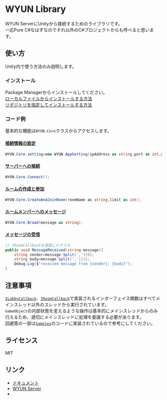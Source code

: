 # WYUN Library
WYUN ServerにUnityから接続するためのライブラリです。  
一応Pure C#なはずなのでそれ以外のC#プロジェクトからも呼べると思います。

## 使い方
Unity内で使う方法のみ説明します。
### インストール
Package Managerからインストールしてください。  
[ローカルファイルからインストールする方法](../../wiki/インストール方法#ローカルファイルからインストール)  
[リポジトリを指定してインストールする方法](../../wiki/インストール方法#リポジトリを指定してインストール)

### コード例
基本的な機能は`WYUN.Core`クラスからアクセスします。  
#### [接続情報の設定](../../wiki/WYUN.AppSettings)
```cs
WYUN.Core.setting=new WYUN.AppSetting(ipAddress as string,port as int,appID as long,playerName as string);
```
#### [サーバーへの接続](../../wiki/WYUN.Core/接続前#Connect)
```cs
WYUN.Core.Connect();
```
#### [ルームの作成と参加](../../wiki/WYUN.Core/ロビー内#CreateAndJoinRoom)
```cs
WYUN.Core.CreateAndJoinRoom(roomName as string,limit as int);
```
#### [ルームメンバーへのメッセージ](../../wiki/WYUN.Core/ルーム内#Broad)
```cs
WYUN.Core.Broad(message as string);
```
#### [メッセージの受信](../../wiki/WYUN.IRoomCallback#MessageReceived)
```cs
// IRoomCallbackを実装したクラス
public void MessageReceived(string message){
    string sender=message.Split(',')[0];
    string body=message.Split(',')[1];
    Debug.Log($"received message from {sender}: {body}");
}
```

## 注意事項
[`ILobbyCallback`](../../wiki/WYUN.ILobbyCallback)、[`IRoomCallback`](../../wiki/WYUN.IRoomCallback)で実装されるインターフェイス関数はすべてメインスレッド以外のスレッドから実行されています。  
`GameObject`の内部状態を変えるような操作は基本的にメインスレッドからのみ行えるため、適切にメインスレッドに処理を委譲する必要があります。  
回避策の一部は[`Samples`](https://github.com/ystt-lita/WYUN_SampleProjects)のコードに実装されているので参考にしてください。

## ライセンス
MIT
## リンク
* [ドキュメント](../../wiki)
* [WYUN Server](https://github.com/ystt-lita/WYUN_Server)
* 

